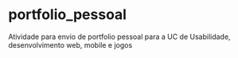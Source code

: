 # portfolio_pessoal
Atividade para envio de portfolio pessoal para a UC de Usabilidade, desenvolvimento web, mobile e jogos
